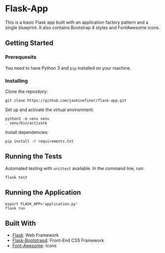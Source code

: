 # Flask-App

This is a basic Flask app built with an application factory pattern and a single blueprint. It also contains Bootstrap 4 styles and FontAwesome icons.

## Getting Started

### Prerequesits
You need to have Python 3 and `pip` installed on your machine.

### Installing

Clone the repository:

```shell
git clone https://github.com/jasminefiner/flask-app.git
```

Set up and activate the virtual environment:

```shell
python3 -m venv venv
. venv/bin/activate
```

Install dependencies:

```shell
pip install -r requirements.txt
```

## Running the Tests

Automated testing with `unittest` available. In the command line, run:

```shell
flask test
```

## Running the Application

```shell
export FLASK_APP='application.py'
flask run
```

## Built With

- [Flask](http://flask.pocoo.org/): Web Framework
- [Flask-Bootstrap4](https://pypi.org/project/Flask-Bootstrap4/): Front-End CSS Framework
- [Font-Awesome](https://fontawesome.com/free): Icons
